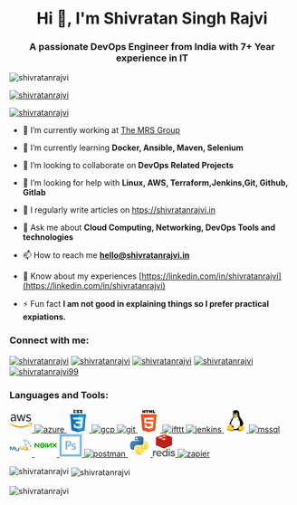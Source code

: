 <h1 align="center">Hi 👋, I'm Shivratan Singh Rajvi</h1>
<h3 align="center">A passionate DevOps Engineer from India with 7+ Year experience in IT</h3>

<p align="left"> <img src="https://komarev.com/ghpvc/?username=shivratanrajvi&label=Profile%20views&color=0e75b6&style=flat" alt="shivratanrajvi" /> </p>

<p align="left"> <a href="https://github.com/ryo-ma/github-profile-trophy"><img src="https://github-profile-trophy.vercel.app/?username=shivratanrajvi" alt="shivratanrajvi" /></a> </p>

<p align="left"> <a href="https://twitter.com/shivratanrajvi" target="blank"><img src="https://img.shields.io/twitter/follow/shivratanrajvi?logo=twitter&style=for-the-badge" alt="shivratanrajvi" /></a> </p>

- 🔭 I’m currently working at [The MRS Group](https://themrsgroup.com)

- 🌱 I’m currently learning **Docker, Ansible, Maven, Selenium**

- 👯 I’m looking to collaborate on **DevOps Related Projects**

- 🤝 I’m looking for help with **Linux, AWS, Terraform,Jenkins,Git, Github, Gitlab**

- 📝 I regularly write articles on [htps;//shivratanrajvi.in](htps;//shivratanrajvi.in)

- 💬 Ask me about **Cloud Computing, Networking, DevOps Tools and technologies**

- 📫 How to reach me **hello@shivratanrajvi.in**

- 📄 Know about my experiences [https://linkedin.com/in/shivratanrajvi](https://linkedin.com/in/shivratanrajvi)

- ⚡ Fun fact **I am not good in explaining things so I prefer practical expiations.**

<h3 align="left">Connect with me:</h3>
<p align="left">
<a href="https://twitter.com/shivratanrajvi" target="blank"><img align="center" src="https://raw.githubusercontent.com/rahuldkjain/github-profile-readme-generator/master/src/images/icons/Social/twitter.svg" alt="shivratanrajvi" height="30" width="40" /></a>
<a href="https://linkedin.com/in/shivratanrajvi" target="blank"><img align="center" src="https://raw.githubusercontent.com/rahuldkjain/github-profile-readme-generator/master/src/images/icons/Social/linked-in-alt.svg" alt="shivratanrajvi" height="30" width="40" /></a>
<a href="https://fb.com/shivratanrajvi" target="blank"><img align="center" src="https://raw.githubusercontent.com/rahuldkjain/github-profile-readme-generator/master/src/images/icons/Social/facebook.svg" alt="shivratanrajvi" height="30" width="40" /></a>
<a href="https://instagram.com/shivratanrajvi" target="blank"><img align="center" src="https://raw.githubusercontent.com/rahuldkjain/github-profile-readme-generator/master/src/images/icons/Social/instagram.svg" alt="shivratanrajvi" height="30" width="40" /></a>
<a href="https://www.hackerrank.com/shivratanrajvi99" target="blank"><img align="center" src="https://raw.githubusercontent.com/rahuldkjain/github-profile-readme-generator/master/src/images/icons/Social/hackerrank.svg" alt="shivratanrajvi99" height="30" width="40" /></a>
</p>

<h3 align="left">Languages and Tools:</h3>
<p align="left"> <a href="https://aws.amazon.com" target="_blank" rel="noreferrer"> <img src="https://raw.githubusercontent.com/devicons/devicon/master/icons/amazonwebservices/amazonwebservices-original-wordmark.svg" alt="aws" width="40" height="40"/> </a> <a href="https://azure.microsoft.com/en-in/" target="_blank" rel="noreferrer"> <img src="https://www.vectorlogo.zone/logos/microsoft_azure/microsoft_azure-icon.svg" alt="azure" width="40" height="40"/> </a> <a href="https://www.w3schools.com/css/" target="_blank" rel="noreferrer"> <img src="https://raw.githubusercontent.com/devicons/devicon/master/icons/css3/css3-original-wordmark.svg" alt="css3" width="40" height="40"/> </a> <a href="https://cloud.google.com" target="_blank" rel="noreferrer"> <img src="https://www.vectorlogo.zone/logos/google_cloud/google_cloud-icon.svg" alt="gcp" width="40" height="40"/> </a> <a href="https://git-scm.com/" target="_blank" rel="noreferrer"> <img src="https://www.vectorlogo.zone/logos/git-scm/git-scm-icon.svg" alt="git" width="40" height="40"/> </a> <a href="https://www.w3.org/html/" target="_blank" rel="noreferrer"> <img src="https://raw.githubusercontent.com/devicons/devicon/master/icons/html5/html5-original-wordmark.svg" alt="html5" width="40" height="40"/> </a> <a href="https://ifttt.com/" target="_blank" rel="noreferrer"> <img src="https://www.vectorlogo.zone/logos/ifttt/ifttt-ar21.svg" alt="ifttt" width="40" height="40"/> </a> <a href="https://www.jenkins.io" target="_blank" rel="noreferrer"> <img src="https://www.vectorlogo.zone/logos/jenkins/jenkins-icon.svg" alt="jenkins" width="40" height="40"/> </a> <a href="https://www.linux.org/" target="_blank" rel="noreferrer"> <img src="https://raw.githubusercontent.com/devicons/devicon/master/icons/linux/linux-original.svg" alt="linux" width="40" height="40"/> </a> <a href="https://www.microsoft.com/en-us/sql-server" target="_blank" rel="noreferrer"> <img src="https://www.svgrepo.com/show/303229/microsoft-sql-server-logo.svg" alt="mssql" width="40" height="40"/> </a> <a href="https://www.mysql.com/" target="_blank" rel="noreferrer"> <img src="https://raw.githubusercontent.com/devicons/devicon/master/icons/mysql/mysql-original-wordmark.svg" alt="mysql" width="40" height="40"/> </a> <a href="https://www.nginx.com" target="_blank" rel="noreferrer"> <img src="https://raw.githubusercontent.com/devicons/devicon/master/icons/nginx/nginx-original.svg" alt="nginx" width="40" height="40"/> </a> <a href="https://www.photoshop.com/en" target="_blank" rel="noreferrer"> <img src="https://raw.githubusercontent.com/devicons/devicon/master/icons/photoshop/photoshop-line.svg" alt="photoshop" width="40" height="40"/> </a> <a href="https://postman.com" target="_blank" rel="noreferrer"> <img src="https://www.vectorlogo.zone/logos/getpostman/getpostman-icon.svg" alt="postman" width="40" height="40"/> </a> <a href="https://www.python.org" target="_blank" rel="noreferrer"> <img src="https://raw.githubusercontent.com/devicons/devicon/master/icons/python/python-original.svg" alt="python" width="40" height="40"/> </a> <a href="https://redis.io" target="_blank" rel="noreferrer"> <img src="https://raw.githubusercontent.com/devicons/devicon/master/icons/redis/redis-original-wordmark.svg" alt="redis" width="40" height="40"/> </a> <a href="https://zapier.com" target="_blank" rel="noreferrer"> <img src="https://www.vectorlogo.zone/logos/zapier/zapier-icon.svg" alt="zapier" width="40" height="40"/> </a> </p>

<p><img align="left" src="https://github-readme-stats.vercel.app/api/top-langs?username=shivratanrajvi&show_icons=true&locale=en&layout=compact" alt="shivratanrajvi" /></p>

<p>&nbsp;<img align="center" src="https://github-readme-stats.vercel.app/api?username=shivratanrajvi&show_icons=true&locale=en" alt="shivratanrajvi" /></p>

<p><img align="center" src="https://github-readme-streak-stats.herokuapp.com/?user=shivratanrajvi&" alt="shivratanrajvi" /></p>
